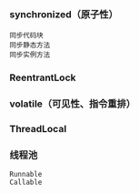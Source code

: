 ### synchronized（原子性）
    同步代码块
    同步静态方法
    同步实例方法
    
### ReentrantLock
    
### volatile（可见性、指令重排）
    
### ThreadLocal

### 线程池
    Runnable
    Callable
